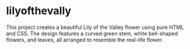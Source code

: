 # lilyofthevally
This project creates a beautiful Lily of the Valley flower using pure HTML and CSS. The design features a curved green stem, white bell-shaped flowers, and leaves, all arranged to resemble the real-life flower.
